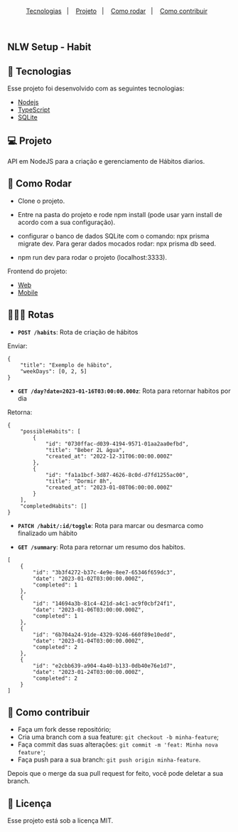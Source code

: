 <p align="center">
  <a href="#-tecnologias">Tecnologias</a>&nbsp;&nbsp;&nbsp;|&nbsp;&nbsp;&nbsp;
  <a href="#-projeto">Projeto</a>&nbsp;&nbsp;&nbsp;|&nbsp;&nbsp;&nbsp;
  <a href="#-como-rodar">Como rodar</a>&nbsp;&nbsp;&nbsp;|&nbsp;&nbsp;&nbsp;
  <a href="#-como-contribuir">Como contribuir</a>&nbsp;&nbsp;&nbsp;
  </p>

<br>

## NLW Setup - Habit

## 🚀 Tecnologias

Esse projeto foi desenvolvido com as seguintes tecnologias:

- [Nodejs](https://nodejs.org/en/)
- [TypeScript](https://www.typescriptlang.org/)
- [SQLite](https://www.sqlite.org/index.html)

## 💻 Projeto

API em NodeJS para a criação e gerenciamento de Hábitos diarios.


## 🚀 Como Rodar

- Clone o projeto.
- Entre na pasta do projeto e rode npm install (pode usar yarn install de acordo com a sua configuração).
- configurar o banco de dados SQLite com o comando: npx prisma migrate dev. Para gerar dados mocados rodar: npx prisma db seed.

- npm run dev para rodar o projeto (localhost:3333).

Frontend do projeto:

- [Web](https://github.com/jamangueira7/app-habitos-react-nlw-setup)
- [Mobile](https://github.com/jamangueira7/app-habitos-react-native-nlw-setup)

## 👩🏿‍💻 Rotas

- **`POST /habits`**: Rota de criação de hábitos

Enviar:
```
{
    "title": "Exemplo de hábito",
    "weekDays": [0, 2, 5]
}
```

- **`GET /day?date=2023-01-16T03:00:00.000z`**: Rota para retornar habitos por dia

Retorna:
```
{
    "possibleHabits": [
        {
            "id": "0730ffac-d039-4194-9571-01aa2aa0efbd",
            "title": "Beber 2L água",
            "created_at": "2022-12-31T06:00:00.000Z"
        },
        {
            "id": "fa1a1bcf-3d87-4626-8c0d-d7fd1255ac00",
            "title": "Dormir 8h",
            "created_at": "2023-01-08T06:00:00.000Z"
        }
    ],
    "completedHabits": []
}
```

- **`PATCH /habit/:id/toggle`**: Rota para marcar ou desmarca como finalizado um hábito

- **`GET /summary`**: Rota para retornar um resumo dos habitos.

```
[
    {
        "id": "3b3f4272-b37c-4e9e-8ee7-65346f659dc3",
        "date": "2023-01-02T03:00:00.000Z",
        "completed": 1
    },
    {
        "id": "14694a3b-81c4-421d-a4c1-ac9f0cbf24f1",
        "date": "2023-01-06T03:00:00.000Z",
        "completed": 1
    },
    {
        "id": "6b704a24-91de-4329-9246-660f89e10edd",
        "date": "2023-01-04T03:00:00.000Z",
        "completed": 2
    },
    {
        "id": "e2cbb639-a904-4a40-b133-0db40e76e1d7",
        "date": "2023-01-24T03:00:00.000Z",
        "completed": 2
    }
]
```

## 🤔 Como contribuir

- Faça um fork desse repositório;
- Cria uma branch com a sua feature: `git checkout -b minha-feature`;
- Faça commit das suas alterações: `git commit -m 'feat: Minha nova feature'`;
- Faça push para a sua branch: `git push origin minha-feature`.

Depois que o merge da sua pull request for feito, você pode deletar a sua branch.

## 📝 Licença

Esse projeto está sob a licença MIT.
